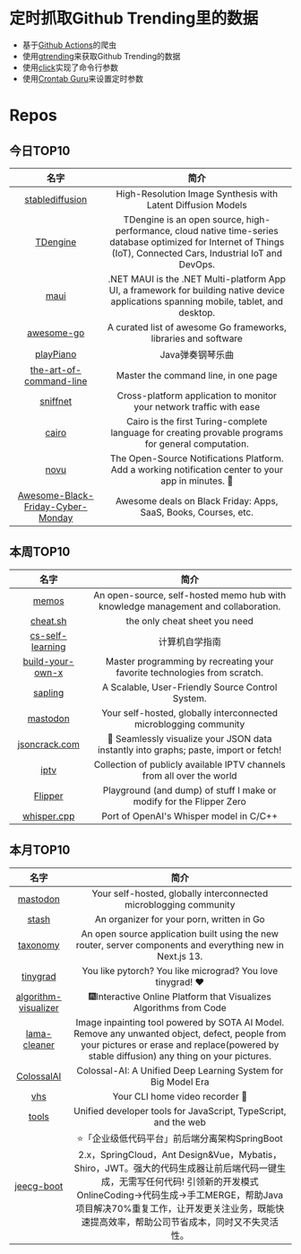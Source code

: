 # 定时抓取Github Trending里的数据
* 基于[Github Actions](https://docs.github.com/en/actions)的爬虫
* 使用[gtrending](https://github.com/hedythedev/gtrending)来获取Github Trending的数据
* 使用[click](https://github.com/pallets/click)实现了命令行参数
* 使用[Crontab Guru](https://crontab.guru/)来设置定时参数

# Repos
## 今日TOP10 
<!-- START OF DAILY_TOP10_REPOS -->
| 名字 | 简介 |
| :----: | :----: |
| [stablediffusion](https://github.com/Stability-AI/stablediffusion) | High-Resolution Image Synthesis with Latent Diffusion Models |
| [TDengine](https://github.com/taosdata/TDengine) | TDengine is an open source, high-performance, cloud native time-series database optimized for Internet of Things (IoT), Connected Cars, Industrial IoT and DevOps. |
| [maui](https://github.com/dotnet/maui) | .NET MAUI is the .NET Multi-platform App UI, a framework for building native device applications spanning mobile, tablet, and desktop. |
| [awesome-go](https://github.com/avelino/awesome-go) | A curated list of awesome Go frameworks, libraries and software |
| [playPiano](https://github.com/gulihua10010/playPiano) | Java弹奏钢琴乐曲 |
| [the-art-of-command-line](https://github.com/jlevy/the-art-of-command-line) | Master the command line, in one page |
| [sniffnet](https://github.com/GyulyVGC/sniffnet) | Cross-platform application to monitor your network traffic with ease |
| [cairo](https://github.com/starkware-libs/cairo) | Cairo is the first Turing-complete language for creating provable programs for general computation. |
| [novu](https://github.com/novuhq/novu) | The Open-Source Notifications Platform. Add a working notification center to your app in minutes. 🚀 |
| [Awesome-Black-Friday-Cyber-Monday](https://github.com/trungdq88/Awesome-Black-Friday-Cyber-Monday) | Awesome deals on Black Friday: Apps, SaaS, Books, Courses, etc. |
<!-- END OF DAILY_TOP10_REPOS -->

## 本周TOP10
<!-- START OF WEEKLY_TOP10_REPOS -->
| 名字 | 简介 |
| :----: | :----: |
| [memos](https://github.com/usememos/memos) | An open-source, self-hosted memo hub with knowledge management and collaboration. |
| [cheat.sh](https://github.com/chubin/cheat.sh) | the only cheat sheet you need |
| [cs-self-learning](https://github.com/PKUFlyingPig/cs-self-learning) | 计算机自学指南 |
| [build-your-own-x](https://github.com/codecrafters-io/build-your-own-x) | Master programming by recreating your favorite technologies from scratch. |
| [sapling](https://github.com/facebook/sapling) | A Scalable, User-Friendly Source Control System. |
| [mastodon](https://github.com/mastodon/mastodon) | Your self-hosted, globally interconnected microblogging community |
| [jsoncrack.com](https://github.com/AykutSarac/jsoncrack.com) | 🔮 Seamlessly visualize your JSON data instantly into graphs; paste, import or fetch! |
| [iptv](https://github.com/iptv-org/iptv) | Collection of publicly available IPTV channels from all over the world |
| [Flipper](https://github.com/UberGuidoZ/Flipper) | Playground (and dump) of stuff I make or modify for the Flipper Zero |
| [whisper.cpp](https://github.com/ggerganov/whisper.cpp) | Port of OpenAI's Whisper model in C/C++ |
<!-- END OF WEEKLY_TOP10_REPOS -->

## 本月TOP10
<!-- START OF MONTHLY_TOP10_REPOS -->
| 名字 | 简介 |
| :----: | :----: |
| [mastodon](https://github.com/mastodon/mastodon) | Your self-hosted, globally interconnected microblogging community |
| [stash](https://github.com/stashapp/stash) | An organizer for your porn, written in Go |
| [taxonomy](https://github.com/shadcn/taxonomy) | An open source application built using the new router, server components and everything new in Next.js 13. |
| [tinygrad](https://github.com/geohot/tinygrad) | You like pytorch? You like micrograd? You love tinygrad! ❤️ |
| [algorithm-visualizer](https://github.com/algorithm-visualizer/algorithm-visualizer) | 🎆Interactive Online Platform that Visualizes Algorithms from Code |
| [lama-cleaner](https://github.com/Sanster/lama-cleaner) | Image inpainting tool powered by SOTA AI Model. Remove any unwanted object, defect, people from your pictures or erase and replace(powered by stable diffusion) any thing on your pictures. |
| [ColossalAI](https://github.com/hpcaitech/ColossalAI) | Colossal-AI: A Unified Deep Learning System for Big Model Era |
| [vhs](https://github.com/charmbracelet/vhs) | Your CLI home video recorder 📼 |
| [tools](https://github.com/rome/tools) | Unified developer tools for JavaScript, TypeScript, and the web |
| [jeecg-boot](https://github.com/jeecgboot/jeecg-boot) | ⭐️「企业级低代码平台」前后端分离架构SpringBoot 2.x，SpringCloud，Ant Design&Vue，Mybatis，Shiro，JWT。强大的代码生成器让前后端代码一键生成，无需写任何代码! 引领新的开发模式OnlineCoding->代码生成->手工MERGE，帮助Java项目解决70%重复工作，让开发更关注业务，既能快速提高效率，帮助公司节省成本，同时又不失灵活性。 |
<!-- END OF MONTHLY_TOP10_REPOS -->
